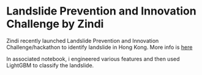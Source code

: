 # Landslide Prevention and Innovation Challenge by Zindi

Zindi recently launched Landslide Prevention and Innovation Challenge/hackathon to identify landslide in Hong Kong.   More info is [here](https://zindi.africa/competitions/landslide-prevention-and-innovation-challenge)

In associated notebook, i engineered various features and then used LightGBM to classify the landslide. 
